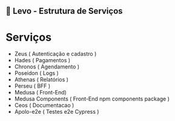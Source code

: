 ## 👩‍ Levo - Estrutura de Serviços

# Serviços
- Zeus ( Autenticação e cadastro )
- Hades ( Pagamentos )
- Chronos ( Agendamento )
- Poseidon ( Logs )
- Athenas ( Relatórios )
- Perseu ( BFF )
- Medusa ( Front-End)
- Medusa Components ( Front-End npm components package )
- Ceos ( Documentacao )
- Apolo-e2e ( Testes e2e Cypress )




